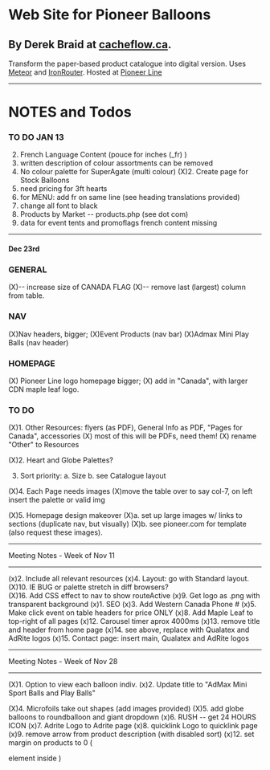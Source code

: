 # Web Site for Pioneer Balloons
## By Derek Braid at [cacheflow.ca](http://cacheflow.ca).

Transform the paper-based product catalogue into digital version.  Uses [Meteor](http://meteor.com) and [IronRouter](https://github.com/EventedMind/iron-router).  Hosted at [Pioneer Line](http://pioneerline.ca) 

-----------
# NOTES and Todos


### TO DO JAN 13
2. French Language Content (pouce for inches (_fr) )
2. written description of colour assortments can be removed
2. No colour palette for SuperAgate (multi colour)
(X)2. Create page for Stock Balloons
1. need pricing for 3ft hearts 
2. for MENU: add fr on same line (see heading translations provided)
2. change all font to black
1. Products by Market -- products.php (see dot com)
1. data for event tents and promoflags french content missing 

-----------------
#### Dec 23rd
### GENERAL 
(X)-- increase size of CANADA FLAG
(X)-- remove last (largest) column from table.

### NAV
(X)Nav headers, bigger; 
(X)Event Products (nav bar)
(X)Admax Mini Play Balls (nav header)

### HOMEPAGE
(X) Pioneer Line logo homepage bigger;
(X) add in "Canada", with larger CDN maple leaf logo.

### TO DO 


(X)1. Other Resources: flyers (as PDF), General Info as PDF, "Pages for Canada", accessories 
(X) most of this will be PDFs, need them!
(X) rename "Other" to Resources 

(X)2.  Heart and Globe Palettes?

3.  Sort priority: 
  a.  Size
  b.  see Catalogue layout

(X)4.  Each Page needs images
(X)move the table over to say col-7, on left insert the palette or valid img

(X)5.  Homepage design makeover
  (X)a.  set up large images w/ links to sections (duplicate nav, but visually)
  (X)b.  see pioneer.com for template (also request these images).




******************************************************
Meeting Notes - Week of Nov 11
******************************************************

(x)2.  Include all relevant resources 
(x)4.  Layout: go with Standard layout.
(X)10. IE BUG or palette stretch in diff browsers?  
(X)16. Add CSS effect to nav to show routeActive
(x)9.  Get logo as .png with transparent background
(x)1.  SEO 
(x)3.  Add Western Canada Phone #
(x)5.  Make click event on table headers for price ONLY
(x)8.  Add Maple Leaf to top-right of all pages
(x)12. Carousel timer aprox 4000ms
(x)13. remove title and header from home page
(x)14. see above, replace with Qualatex and AdRite logos
(x)15. Contact page: insert main, Qualatex and AdRite logos 


******************************************************
Meeting Notes - Week of Nov 28
******************************************************


(X)1.  Option to view each balloon indiv. 
(x)2.  Update title to "AdMax Mini Sport Balls and Play Balls"

(X)4.  Microfoils take out shapes (add images provided)
(X)5.  add globe balloons to roundballoon and giant dropdown
(x)6.  RUSH -- get 24 HOURS ICON
(x)7.  Adrite Logo to Adrite page 
(x)8.  quicklink Logo to quicklink page 
(x)9.  remove arrow from product description (with disabled sort) 
(x)12. set margin on products to 0 (<p> element inside <tr>)
